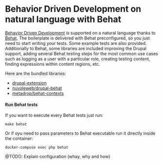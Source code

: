 # Behavior Driven Development on natural language with Behat

[Behavior Driven Development](https://en.wikipedia.org/wiki/Behavior-driven_development) is supported on a natural language thanks to [Behat](https://docs.behat.org/en/latest/).
The boilerplate is delivered with Behat preconfigured, so you just need to start writing your tests. Some example tests
are also provided. Additionally to Behat, some libraries are included improving the Drupal support, adding several Behat
testing steps for the most common use cases such as logging as a user with a particular role, creating testing content, finding
expressions within content regions, etc.

Here are the bundled libraries:

- [drupal-extension](https://www.drupal.org/project/drupalextension)
- [nuvoleweb/drupal-behat](https://github.com/nuvoleweb/drupal-behat)
- [metadrop/behat-contexts](https://github.com/metadrop/behat-contexts)

#### Run Behat tests

If you want to execute every Behat tests just run:


```
make behat
```

Or if oyu need to pass parameters to Behat executable run it directly inside the container:

```
docker-compose exec php behat
```


@TODO: Explain configuration (whay, why and how)
